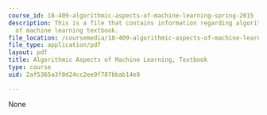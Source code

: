 ```yaml
---
course_id: 18-409-algorithmic-aspects-of-machine-learning-spring-2015
description: This is a file that contains information regarding algorithmic aspects
  of machine learning textbook.
file_location: /coursemedia/18-409-algorithmic-aspects-of-machine-learning-spring-2015/2af5365a3f0d24cc2ee9f787bbab14e9_MIT18_409S15_bookex.pdf
file_type: application/pdf
layout: pdf
title: Algorithmic Aspects of Machine Learning, Textbook
type: course
uid: 2af5365a3f0d24cc2ee9f787bbab14e9

---
```

None